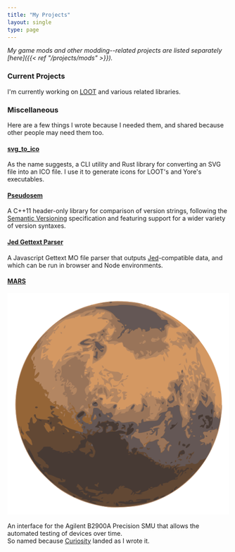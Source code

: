 ```yaml
---
title: "My Projects"
layout: single
type: page
---
```


*My game mods and other modding--related projects are listed separately [here]({{< ref "/projects/mods" >}}).*

### Current Projects

I'm currently working on [LOOT](https://loot.github.io) and various related libraries.

### Miscellaneous

Here are a few things I wrote because I needed them, and shared because other people may need them too.

#### [svg_to_ico](https://github.com/Ortham/svg_to_ico)

As the name suggests, a CLI utility and Rust library for converting an SVG file into an ICO file. I use it to generate icons for LOOT's and Yore's executables.

#### [Pseudosem](https://github.com/Ortham/pseudosem)

A C++11 header-only library for comparison of version strings, following the [Semantic Versioning](https://semver.org) specification and featuring support for a wider variety of version syntaxes.

#### [Jed Gettext Parser](https://github.com/Ortham/jed-gettext-parser)

A Javascript Gettext MO file parser that outputs [Jed](https://slexaxton.github.io/Jed/)-compatible data, and which can be run in browser and Node environments.

#### [MARS](https://github.com/Ortham/mars)

<div class="table-row">
    <img alt="MARS icon" src="images/MARS.svg"><p>An interface for the Agilent B2900A Precision SMU that allows the automated testing of devices over time.<br>
    So named because <a href="https://en.wikipedia.org/wiki/Curiosity_(rover)">Curiosity</a> landed as I wrote it.</p>
</div>
